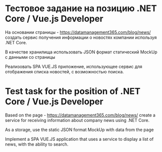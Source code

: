 # Тестовое задание на позицию .NET Core / Vue.js Developer 
На основании страницы - https://datamanagement365.com/blog/news/ создать сервис получения информации о новостях
компании используя .NET Core. 

В качестве хранилища
использовать JSON формат статический MockUp c
данными со страницы


Реализовать SPA VUE.JS приложение, использующее
сервис для отображения списка новостей, с возможностью
поиска.

# Test task for the position of .NET Core / Vue.js Developer 

Based on the page - https://datamanagement365.com/blog/news/ create a service for receiving information about company news using .NET Core.

As a storage, use the static JSON format MockUp with
data from the page

Implement a SPA VUE.JS application that uses
a service to display a list of news, with the ability to
search.

